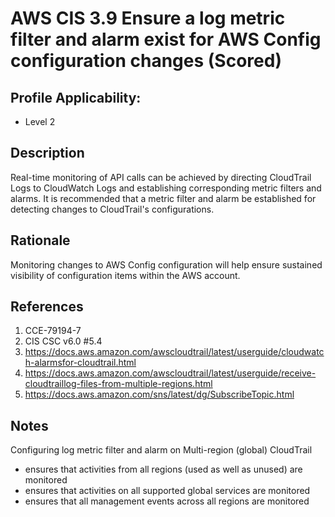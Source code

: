 # AWS CIS 3.9 Ensure a log metric filter and alarm exist for AWS Config configuration changes (Scored)

## Profile Applicability:

- Level 2

## Description

Real-time monitoring of API calls can be achieved by directing CloudTrail Logs to CloudWatch Logs and establishing corresponding metric filters and alarms. It is recommended that a metric filter and alarm be established for detecting changes to CloudTrail's configurations.

## Rationale

Monitoring changes to AWS Config configuration will help ensure sustained visibility of configuration items within the AWS account.

## References

1. CCE-79194-7
2. CIS CSC v6.0 #5.4
3. https://docs.aws.amazon.com/awscloudtrail/latest/userguide/cloudwatch-alarmsfor-cloudtrail.html
4. https://docs.aws.amazon.com/awscloudtrail/latest/userguide/receive-cloudtraillog-files-from-multiple-regions.html
5. https://docs.aws.amazon.com/sns/latest/dg/SubscribeTopic.html

## Notes

Configuring log metric filter and alarm on Multi-region (global) CloudTrail
- ensures that activities from all regions (used as well as unused) are monitored
- ensures that activities on all supported global services are monitored
- ensures that all management events across all regions are monitored